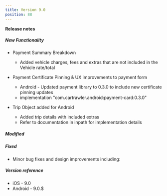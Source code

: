 ```yaml
---
title: Version 9.0
position: 88
---
```


**Release notes**  

##### New Functionality
* Payment Summary Breakdown
    * Added vehicle charges, fees and extras that are not included in the Vehicle rate/total

* Payment Certificate Pinning & UX improvements to payment form
    * Android - Updated payment library to 0.3.0 to include new certificate pinning updates
    * implementation "com.cartrawler.android:payment-card:0.3.0"
    
* Trip Object added for Android
   * Added trip details with included extras 
   * Refer to documentation in inpath for implementation details
  
##### Modified



##### Fixed
* Minor bug fixes and design improvements including:
   

##### Version reference 
* iOS - 9.0
* Android - 9.0.$

